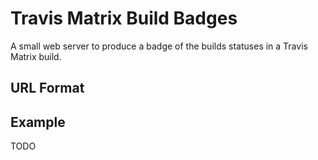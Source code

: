 # Travis Matrix Build Badges

A small web server to produce a badge of the builds statuses in a Travis Matrix build.

## URL Format



## Example
 TODO
